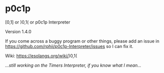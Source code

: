 # p0c1p

\[0,1\] or )0,1( or p0c1p Interpreter

Version 1.4.0

If you come across a buggy program or other things, please add an issue in https://github.com/rphii/p0c1p-Interpreter/issues so I can fix it.

Wiki: https://esolangs.org/wiki/)0,1(

_...still working on the Timers Interpreter, if you know what I mean..._
